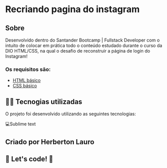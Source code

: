 # Recriando pagina do instagram

## Sobre
Desenvolvido dentro do Santander Bootcamp | Fullstack Developer com o intuito de colocar em prática todo o conteúdo estudado durante o curso da DIO HTML/CSS, na qual o desafio de reconstruir a página de login do Instagram! 

### Os requisitos são:

* [HTML básico](https://www.w3schools.com/html/)
* [CSS básico](https://developer.mozilla.org/pt-BR/docs/Web/CSS)

## 👨‍💻️ Tecnogias utilizadas
O projeto foi desenvolvido utilizando as seguintes tecnologias:

💻️Sublime text

## Criado por Herberton Lauro

## 🚀 Let's code! 🚀